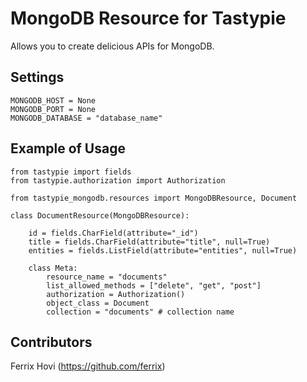 MongoDB Resource for Tastypie
=============================

Allows you to create delicious APIs for MongoDB.

Settings
--------

    MONGODB_HOST = None
    MONGODB_PORT = None
    MONGODB_DATABASE = "database_name"

Example of Usage
----------------

    from tastypie import fields
    from tastypie.authorization import Authorization

    from tastypie_mongodb.resources import MongoDBResource, Document

    class DocumentResource(MongoDBResource):

        id = fields.CharField(attribute="_id")
        title = fields.CharField(attribute="title", null=True)
        entities = fields.ListField(attribute="entities", null=True)

        class Meta:
            resource_name = "documents"
            list_allowed_methods = ["delete", "get", "post"]
            authorization = Authorization()
            object_class = Document
            collection = "documents" # collection name
            

Contributors
------------
Ferrix Hovi (<https://github.com/ferrix>)
